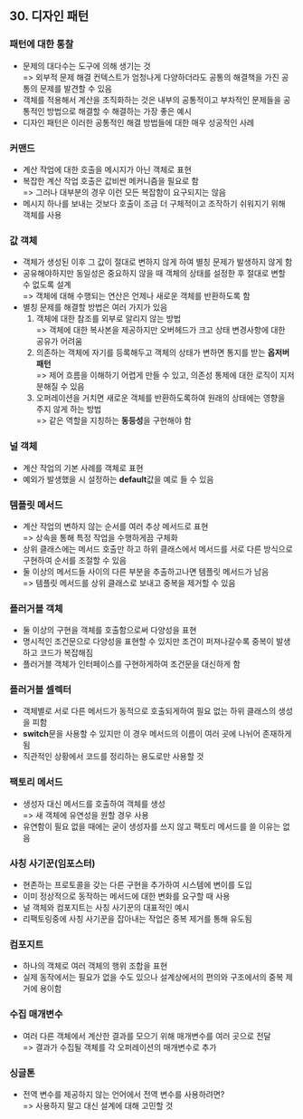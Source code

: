 ## 30. 디자인 패턴
   
### 패턴에 대한 통찰
- 문제의 대다수는 도구에 의해 생기는 것  
  => 외부적 문제 해결 컨텍스트가 엄청나게 다양하더라도 공통의 해결책을 가진 공통의 문제를 발견할 수 있음
- 객체를 적용해서 계산을 조직화하는 것은 내부의 공통적이고 부차적인 문제들을 공통적인 방법으로 해결할 수 해결하는 가장 좋은 예시
- 디자인 패턴은 이러한 공통적인 해결 방법들에 대한 매우 성공적인 사례

### 커맨드
- 계산 작업에 대한 호출을 메시지가 아닌 객체로 표현
- 복잡한 계산 작업 호출은 값비싼 메커니즘을 필요로 함  
  => 그러나 대부분의 경우 이런 모든 복잡함이 요구되지는 않음
- 메시지 하나를 보내는 것보다 호출이 조금 더 구체적이고 조작하기 쉬워지기 위해 객체를 사용

### 값 객체
- 객체가 생성된 이후 그 값이 절대로 변하지 않게 하여 별칭 문제가 발생하지 않게 함
- 공유해야하지만 동일성은 중요하지 않을 때 객체의 상태를 설정한 후 절대로 변할 수 없도록 설계  
  => 객체에 대해 수행되는 연산은 언제나 새로운 객체를 반환하도록 함
- 별칭 문제를 해결할 방법은 여러 가지가 있음  
  1. 객체에 대한 참조를 외부로 알리지 않는 방법  
   => 객체에 대한 복사본을 제공하지만 오버헤드가 크고 상태 변경사항에 대한 공유가 어려움
  2. 의존하는 객체에 자기를 등록해두고 객체의 상태가 변하면 통지를 받는 **옵저버 패턴**  
   => 제어 흐름을 이해하기 어렵게 만들 수 있고, 의존성 통제에 대한 로직이 지저분해질 수 있음
  3. 오퍼레이션을 거치면 새로운 객체를 반환하도록하여 원래의 상태에는 영향을 주지 않게 하는 방법  
   => 같은 역할을 지칭하는 **동등성**을 구현해야 함

### 널 객체
- 계산 작업의 기본 사례를 객체로 표현
- 예외가 발생했을 시 설정하는 **default**값을 예로 들 수 있음

### 템플릿 메서드
- 계산 작업의 변하지 않는 순서를 여러 추상 메서드로 표현  
  => 상속을 통해 특정 작업을 수행하게끔 구체화
- 상위 클래스에는 메서드 호출만 하고 하위 클래스에서 메서드를 서로 다른 방식으로 구현하여 순서를 조절할 수 있음
- 둘 이상의 메서드들 사이의 다른 부분을 추출하고나면 템플릿 메서드가 남음  
  => 템플릿 메서드를 상위 클래스로 보내고 중복을 제거할 수 있음

### 플러거블 객체
- 둘 이상의 구현을 객체를 호출함으로써 다양성을 표현
- 명시적인 조건문으로 다양성을 표현할 수 있지만 조건이 퍼져나갈수록 중복이 발생하고 코드가 복잡해짐
- 플러거블 객체가 인터페이스를 구현하게하여 조건문을 대신하게 함

### 플러거블 셀렉터
- 객체별로 서로 다른 메서드가 동적으로 호출되게하여 필요 없는 하위 클래스의 생성을 피함
- **switch**문을 사용할 수 있지만 이 경우 메서드의 이름이 여러 곳에 나뉘어 존재하게 됨
- 직관적인 상황에서 코드를 정리하는 용도로만 사용할 것

### 팩토리 메서드
- 생성자 대신 메서드를 호출하여 객체를 생성  
  => 새 객체에 유연성을 원할 경우 사용
- 유연함이 필요 없을 때에는 굳이 생성자를 쓰지 않고 팩토리 메서드를 쓸 이유는 없음

### 사칭 사기꾼(임포스터)
- 현존하는 프로토콜을 갖는 다른 구현을 추가하여 시스템에 변이를 도입
- 이미 정상적으로 동작하는 메서드에 대한 변화를 요구할 때 사용
- 널 객체와 컴포지트는 사칭 사기꾼의 대표적인 예시
- 리팩토링중에 사칭 사기꾼을 잡아내는 작업은 중복 제거를 통해 유도됨

### 컴포지트
- 하나의 객체로 여러 객체의 행위 조합을 표현
- 실제 동작에서는 필요가 없을 수도 있으나 설계상에서의 편의와 구조에서의 중복 제거에 용이함

### 수집 매개변수
- 여러 다른 객체에서 계산한 결과를 모으기 위해 매개변수를 여러 곳으로 전달  
  => 결과가 수집될 객체를 각 오퍼레이션의 매개변수로 추가

### 싱글톤
- 전역 변수를 제공하지 않는 언어에서 전역 변수를 사용하려면?  
  => 사용하지 말고 대신 설계에 대해 고민할 것